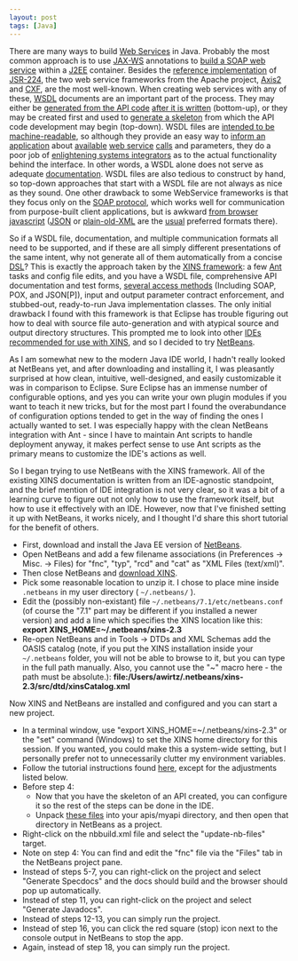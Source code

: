```yaml
---
layout: post
tags: [Java]
---
```

There are many ways to build
[Web Services](http://en.wikipedia.org/wiki/Web_service)
in Java.  Probably the most common approach is to use
[JAX-WS](http://en.wikipedia.org/wiki/Java_API_for_XML_Web_Services)
annotations to
[build a SOAP web service](http://docs.oracle.com/javaee/5/tutorial/doc/bnayn.html)
within a
[J2EE](http://en.wikipedia.org/wiki/Java_Platform,_Enterprise_Edition)
container.  Besides the [reference implementation](http://jax-ws.java.net/) of
[JSR-224](http://jcp.org/en/jsr/detail?id=224), the two web service frameworks
from the Apache project, [Axis2](http://axis.apache.org/axis2/java/core/) and
[CXF](http://cxf.apache.org/), are the most well-known.  When creating web
services with any of these,
[WSDL](http://en.wikipedia.org/wiki/Web_Services_Description_Language)
documents are an important part of the process.  They may either be
[generated from the API code](http://cxf.apache.org/docs/java-to-ws.html)
[after it is written](http://cxf.apache.org/docs/defining-contract-first-webservices-with-wsdl-generation-from-java.html)
(bottom-up), or they may be created first and used to
[generate a skeleton](http://cxf.apache.org/docs/wsdl-to-java.html) from which
the API code development may begin (top-down).  WSDL files are
[intended to be machine-readable](http://oreilly.com/catalog/webservess/chapter/ch06.html),
so although they provide an easy way to
[inform an application](http://www.service-repository.com/client/start) about
[available](http://www.xmethods.com/ve2/Directory.po)
[web service](http://www.webservicex.net/WS/default.aspx)
[calls](http://www.service-repository.com/) and parameters, they do a poor job
of
[enlightening systems integrators](http://msdn.microsoft.com/en-us/library/aa480506.aspx)
as to the actual functionality behind the interface.  In other words, a WSDL
alone does not serve as adequate
[documentation](http://code.google.com/p/wsdl-viewer/).  WSDL files are also
tedious to construct by hand, so top-down approaches that start with a WSDL
file are not always as nice as they sound.  One other drawback to some
WebService frameworks is that they focus only on the
[SOAP protocol](http://en.wikipedia.org/wiki/SOAP), which works well for
communication from purpose-built client applications, but is awkward
[from browser javascript](http://www.guru4.net/articoli/javascript-soap-client/en/)
([JSON](http://json.org/) or
[plain-old-XML](http://en.wikipedia.org/wiki/Plain_Old_XML) are the
[usual](http://en.wikipedia.org/wiki/Ajax_(programming)) preferred formats
there).

So if a WSDL file, documentation, and multiple communication formats all need
to be supported, and if these are all simply different presentations of the
same intent, why not generate all of them automatically from a concise
[DSL](http://en.wikipedia.org/wiki/Domain-specific_language)?  This is exactly
the approach taken by the [XINS framework](http://xins.sourceforge.net/): a
few [Ant](http://ant.apache.org/) tasks and config file edits, and you have a
WSDL file, comprehensive API documentation and test forms,
[several access methods](http://xins.sourceforge.net/docs/ar01s23.html)
(Including SOAP, POX, and JSON[P]), input and output parameter contract
enforcement, and stubbed-out, ready-to-run Java implementation classes.  The
only initial drawback I found with this framework is that Eclipse has trouble
figuring out how to deal with source file auto-generation and with atypical
source and output directory structures.  This prompted me to look into other
[IDEs recommended for use with XINS](http://xins.sourceforge.net/docs/ar01s29.html),
and so I decided to try [NetBeans](http://netbeans.org/).

As I am somewhat new to the modern Java IDE world, I hadn't really looked at
NetBeans yet, and after downloading and installing it, I was pleasantly
surprised at how clean, intuitive, well-designed, and easily customizable it
was in comparison to Eclipse.  Sure Eclipse has an immense number of
configurable options, and yes you can write your own plugin modules if you
want to teach it new tricks, but for the most part I found the overabundance
of configuration options tended to get in the way of finding the ones I
actually wanted to set.  I was especially happy with the clean NetBeans
integration with Ant - since I have to maintain Ant scripts to handle
deployment anyway, it makes perfect sense to use Ant scripts as the primary
means to customize the IDE's actions as well.

So I began trying to use NetBeans with the XINS framework.  All of the
existing XINS documentation is written from an IDE-agnostic standpoint, and
the brief mention of IDE integration is not very clear, so it was a bit of a
learning curve to figure out not only how to use the framework itself, but
how to use it effectively with an IDE.  However, now that I've finished
setting it up with NetBeans, it works nicely, and I thought I'd share this
short tutorial for the benefit of others.

*   First, download and install the Java EE version of
    [NetBeans](http://netbeans.org/downloads/index.html).
*   Open NetBeans and add a few filename associations (in Preferences -> Misc.
    -> Files) for "fnc", "typ", "rcd" and "cat" as "XML Files (text/xml)".
*   Then close NetBeans and
    [download XINS](http://sourceforge.net/projects/xins/files/latest/download?source=files).
*   Pick some reasonable location to unzip it.  I chose to place mine inside
    `.netbeans` in my user directory ( `~/.netbeans/` ).
*   Edit the (possibly non-existant) file `~/.netbeans/7.1/etc/netbeans.conf`
    (of course the "7.1" part may be different if you installed a newer
    version) and add a line which specifies the XINS location like this:
    <strong>export XINS_HOME=~/.netbeans/xins-2.3</strong>
*   Re-open NetBeans and in Tools -> DTDs and XML Schemas add the OASIS
    catalog (note, if you put the XINS installation inside your `~/.netbeans`
    folder, you will not be able to browse to it, but you can type in the full
    path manually.  Also, you cannot use the "~" macro here - the path must
    be absolute.):
    <strong>file:/Users/awirtz/.netbeans/xins-2.3/src/dtd/xinsCatalog.xml</strong>

Now XINS and NetBeans are installed and configured and you can start a new project.

*   In a terminal window, use "export XINS_HOME=~/.netbeans/xins-2.3" or the
    "set" command (Windows) to set the XINS home directory for this session.
    If you wanted, you could make this a system-wide setting, but I personally
    prefer not to unnecessarily clutter my environment variables.
*   Follow the tutorial instructions found
    [here](http://xins.sourceforge.net/primers/primer.html), except for the
    adjustments listed below.
*   Before step 4:
    *   Now that you have the skeleton of an API created, you can configure it
        so the rest of the steps can be done in the IDE.
    *   Unpack
        [these files](https://github.com/p120ph37/XINS-NB/zipball/master) into
        your apis/myapi directory, and then open that directory in NetBeans as
        a project.
*   Right-click on the nbbuild.xml file and select the "update-nb-files"
        target.
*   Note on step 4: You can find and edit the "fnc" file via the "Files" tab
    in the NetBeans project pane.
*   Instead of steps 5-7, you can right-click on the project and select
    "Generate Specdocs" and the docs should build and the browser should pop
    up automatically.
*   Instead of step 11, you can right-click on the project and select
    "Generate Javadocs".
*   Instead of steps 12-13, you can simply run the project.
*   Instead of step 16, you can click the red square (stop) icon next to the
    console output in NetBeans to stop the app.
*   Again, instead of step 18, you can simply run the project.